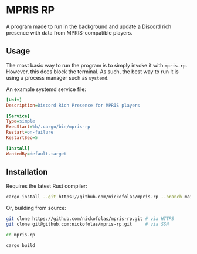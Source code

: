 # MPRIS RP
A program made to run in the background and update a Discord rich presence with data from MPRIS-compatible players.

## Usage
The most basic way to run the program is to simply invoke it with `mpris-rp`. However, this does block the terminal. As such, the best way to run it is using a process manager such as `systemd`.

An example systemd service file:
```ini
[Unit]
Description=Discord Rich Presence for MPRIS players

[Service]
Type=simple
ExecStart=%h/.cargo/bin/mpris-rp
Restart=on-failure
RestartSec=5

[Install]
WantedBy=default.target
```

## Installation
Requires the latest Rust compiler:
```sh
cargo install --git https://github.com/nickofolas/mpris-rp --branch main mpris-rp
```

Or, building from source:
```sh
git clone https://github.com/nickofolas/mpris-rp.git # via HTTPS
git clone git@github.com:nickofolas/mpris-rp.git     # via SSH

cd mpris-rp

cargo build
```